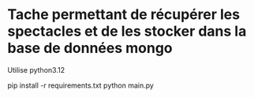 # Tache permettant de récupérer les spectacles et de les stocker dans la base de données mongo

Utilise python3.12

pip install -r requirements.txt
python main.py
